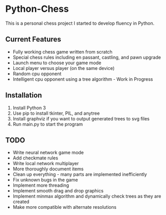 # Python-Chess
This is a personal chess project I started to develop fluency in Python.

## Current Features
* Fully working chess game written from scratch
* Special chess rules including en passant, castling, and pawn upgrade
* Launch menu to choose your game mode
* Local player versus player (on the same device)
* Random cpu opponent
* Intelligent cpu opponent using a tree algorithm - Work in Progress

## Installation
1. Install Python 3
1. Use pip to install tkinter, PIL, and anytree
1. Install graphviz if you want to output generated trees to svg files
1. Run main.py to start the program

## TODO
 * Write neural network game mode
 * Add checkmate rules
 * Write local network multiplayer
 * More thoroughly document items
 * Clean up everything - many parts are implemented inefficiently
 * Fix unknown bugs in the game
 * Implement more threading
 * Implement smooth drag and drop graphics
 * Implement minmax algorithm and dynamically check trees as they are created
 * Make more compatible with alternate resolutions
